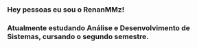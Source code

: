 ### Hey pessoas eu sou o RenanMMz!

### Atualmente estudando Análise e Desenvolvimento de Sistemas, cursando o segundo semestre.
